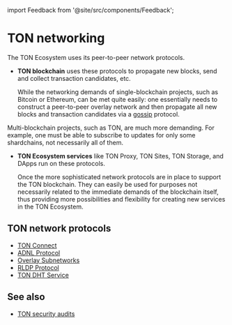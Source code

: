 import Feedback from '@site/src/components/Feedback';

# TON networking

The TON Ecosystem uses its peer-to-peer network protocols.

- **TON blockchain** uses these protocols to propagate new blocks, send and collect transaction candidates, etc.

  While the networking demands of single-blockchain projects, such as Bitcoin or Ethereum, can be met quite easily: one essentially needs to construct a peer-to-peer overlay network and then propagate all new blocks and transaction candidates via a [gossip](https://en.wikipedia.org/wiki/Gossip_protocol) protocol.

Multi-blockchain projects, such as TON, are much more demanding. For example, one must be able to subscribe to updates for only some shardchains, not necessarily all of them.


- **TON Ecosystem services** like TON Proxy, TON Sites, TON Storage, and DApps run on these protocols.

  Once the more sophisticated network protocols are in place to support the TON blockchain. 
  They can easily be used for purposes not necessarily related to the immediate demands of the blockchain itself, thus providing more possibilities and flexibility for creating new services in the TON Ecosystem.

## TON network protocols

* [TON Connect](/v3/guidelines/ton-connect/overview/)
* [ADNL Protocol](/v3/documentation/network/protocols/adnl/overview/)
* [Overlay Subnetworks](/v3/documentation/network/protocols/overlay/)
* [RLDP Protocol](/v3/documentation/network/protocols/rldp/)
* [TON DHT Service](/v3/documentation/network/protocols/dht/ton-dht/)

## See also
- [TON security audits](/v3/concepts/dive-into-ton/ton-blockchain/security-measures/)

<Feedback />

